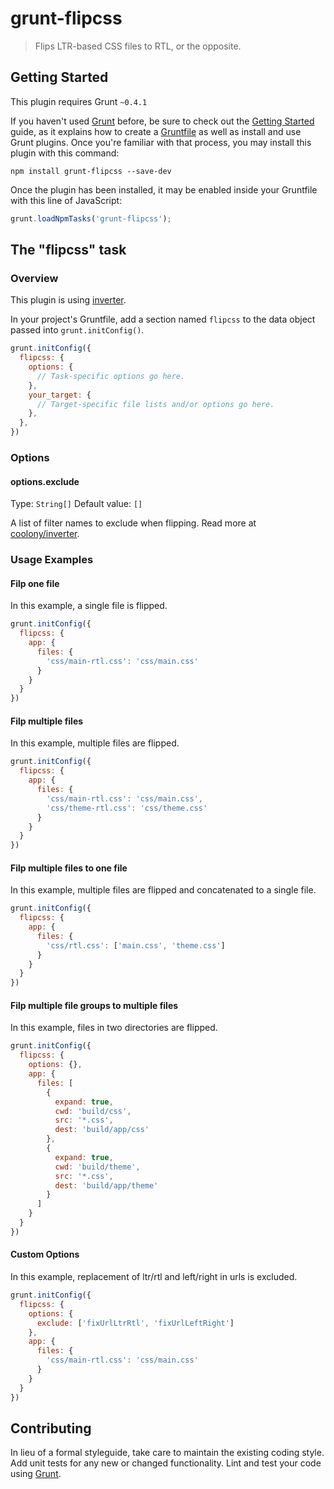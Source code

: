 # grunt-flipcss

> Flips LTR-based CSS files to RTL, or the opposite.

## Getting Started
This plugin requires Grunt `~0.4.1`

If you haven't used [Grunt](http://gruntjs.com/) before, be sure to check out the [Getting Started](http://gruntjs.com/getting-started) guide, as it explains how to create a [Gruntfile](http://gruntjs.com/sample-gruntfile) as well as install and use Grunt plugins. Once you're familiar with that process, you may install this plugin with this command:

```shell
npm install grunt-flipcss --save-dev
```

Once the plugin has been installed, it may be enabled inside your Gruntfile with this line of JavaScript:

```js
grunt.loadNpmTasks('grunt-flipcss');
```

## The "flipcss" task

### Overview
This plugin is using [inverter](https://github.com/coolony/inverter).

In your project's Gruntfile, add a section named `flipcss` to the data object passed into `grunt.initConfig()`.

```js
grunt.initConfig({
  flipcss: {
    options: {
      // Task-specific options go here.
    },
    your_target: {
      // Target-specific file lists and/or options go here.
    },
  },
})
```

### Options

#### options.exclude
Type: `String[]`
Default value: `[]`

A list of filter names to exclude when flipping. Read more at [coolony/inverter](https://github.com/coolony/inverter).

### Usage Examples

#### Filp one file
In this example, a single file is flipped.

```js
grunt.initConfig({
  flipcss: {
    app: {
      files: {
        'css/main-rtl.css': 'css/main.css'
      }
    }
  }
})
```

#### Filp multiple files
In this example, multiple files are flipped.

```js
grunt.initConfig({
  flipcss: {
    app: {
      files: {
        'css/main-rtl.css': 'css/main.css',
        'css/theme-rtl.css': 'css/theme.css'
      }
    }
  }
})
```

#### Filp multiple files to one file
In this example, multiple files are flipped and concatenated to a single file.

```js
grunt.initConfig({
  flipcss: {
    app: {
      files: {
        'css/rtl.css': ['main.css', 'theme.css']
      }
    }
  }
})
```

#### Filp multiple file groups to multiple files
In this example, files in two directories are flipped.

```js
grunt.initConfig({
  flipcss: {
    options: {},
    app: {
      files: [
        {
          expand: true,
          cwd: 'build/css',
          src: '*.css',
          dest: 'build/app/css'
        },
        {
          expand: true,
          cwd: 'build/theme',
          src: '*.css',
          dest: 'build/app/theme'
        }
      ]
    }
  }
})
```

#### Custom Options
In this example, replacement of ltr/rtl and left/right in urls is excluded.

```js
grunt.initConfig({
  flipcss: {
    options: {
      exclude: ['fixUrlLtrRtl', 'fixUrlLeftRight']
    },
    app: {
      files: {
        'css/main-rtl.css': 'css/main.css'
      }
    }
  }
})
```

## Contributing
In lieu of a formal styleguide, take care to maintain the existing coding style. Add unit tests for any new or changed functionality. Lint and test your code using [Grunt](http://gruntjs.com/).
